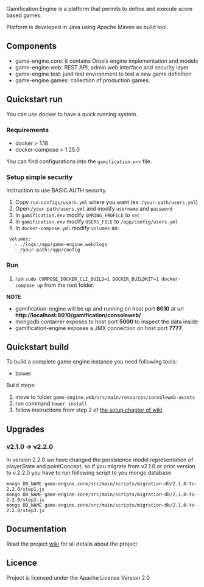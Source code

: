 Gamification Engine is a platform that permits to define and execute score based games.

Platform is developed in Java using Apache Maven as build tool.

## Components
* game-engine.core: it contains Drools engine implementation and models
* game-engine.web: REST API, admin web interface and security layer
* game-engine.test: junit test environment to test a new game definition
* game-engine.games: collection of production games.


## Quickstart run

You can use docker to have a quick running system.

### Requirements

* docker > 1.18
* docker-compose > 1.25.0
   

You can find configurations into the `gamification.env` file.

### Setup simple security

Instruction to use BASIC AUTH security

1. Copy `run-configs/users.yml` where you want (ex: `/your-path/users.yml`)
2. Open `/your-path/users.yml` and modify `username` and `password`
3. In `gamification.env` modify `SPRING_PROFILE` to `sec`
4. In `gamification.env` modify `USERS_FILE` to `/app/config/users.yml`
5. In `docker-compose.yml` modify `volumes` as:
```
 volumes:
   - ./logs:/app/game-engine.web/logs
   - /your-path:/app/config
```

### Run

1. run `sudo COMPOSE_DOCKER_CLI_BUILD=1 DOCKER_BUILDKIT=1 docker-compose up` from the root folder.

**NOTE**
* gamification-engine will be up and running on host port **8010** at url **http://localhost:8010/gamification/consoleweb/**
* mongodb container exposes to host port **5000** to inspect the data inside
* gamification-engine exposes a JMX connection on host port **7777**


## Quickstart build

To build a complete game engine instance you need following tools: 
* bower

Build steps:
1. move to folder `game-engine.web/src/main/resources/consoleweb-assets`
2. run command `bower install`
3. follow instructions from step 2 of [the setup chapter of wiki](https://github.com/smartcommunitylab/smartcampus.gamification/wiki/Setup#build) 

## Upgrades

### v2.1.0 -> v2.2.0

In version 2.2.0 we have changed the persistence model representation of playerState and pointConcept, so if you migrate from v2.1.0 or prior version to v.2.2.0 you have to run following script
to you mongo database.

```
mongo DB_NAME game-engine.core/src/main/scripts/migration-db/2.1.0-to-2.2.0/step1.js
mongo DB_NAME game-engine.core/src/main/scripts/migration-db/2.1.0-to-2.2.0/step2.js
mongo DB_NAME game-engine.core/src/main/scripts/migration-db/2.1.0-to-2.2.0/step3.js
```

## Documentation
Read the project [wiki](https://github.com/smartcommunitylab/smartcampus.gamification/wiki) for all details about the project

## Licence
Project is licensed under the Apache License Version 2.0
